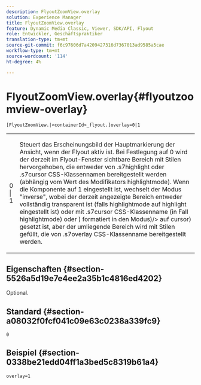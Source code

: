 ```yaml
---
description: FlyoutZoomView.overlay
solution: Experience Manager
title: FlyoutZoomView.overlay
feature: Dynamic Media Classic, Viewer, SDK/API, Flyout
role: Entwickler, Geschäftspraktiker
translation-type: tm+mt
source-git-commit: f6c97606d7a4209427316d7367013ad9585a5cae
workflow-type: tm+mt
source-wordcount: '114'
ht-degree: 4%

---
```



# FlyoutZoomView.overlay{#flyoutzoomview-overlay}

`[FlyoutZoomView.|<containerId>_flyout.]overlay=0|1`

<table id="table_D052090D052D4273B37872C0C7E09E4B"> 
 <tbody> 
  <tr> 
   <td colname="col1"> <p><span class="codeph"> 0 | 1</span> </p> </td> 
   <td colname="col2"> <p> Steuert das Erscheinungsbild der Hauptmarkierung der Ansicht, wenn der Flyout aktiv ist. Bei Festlegung auf <span class="codeph"> 0</span> wird der derzeit im Flyout-Fenster sichtbare Bereich mit Stilen hervorgehoben, die entweder von <span class="codeph"> .s7highlight</span> oder <span class="codeph"> .s7cursor</span> CSS-Klassennamen bereitgestellt werden (abhängig vom Wert des Modifikators <span class="codeph"> highlightmode</span>). Wenn die Komponente auf <span class="codeph"> 1</span> eingestellt ist, wechselt der Modus "inverse", wobei der derzeit angezeigte Bereich entweder vollständig transparent ist (falls <span class="codeph"> highlightmode</span> auf <span class="codeph"> highlight</span> eingestellt ist) oder mit <span class="codeph"> .s7cursor</span> CSS-Klassenname (in Fall <span class="codeph"> highlightmode</span>) oder ) formatiert in den Modus)/&gt; auf <span class="codeph"> cursor</span>) gesetzt ist, aber der umliegende Bereich wird mit Stilen gefüllt, die von <span class="codeph"> .s7overlay</span> CSS-Klassenname bereitgestellt werden. </p> </td> 
  </tr> 
 </tbody> 
</table>

## Eigenschaften {#section-5526a5d19e7e4ee2a35b1c4816ed4202}

Optional.

## Standard {#section-a08032f0fcf041c09e63c0238a339fc9}

`0`

## Beispiel {#section-0338be21edd04ff1a3bed5c8319b61a4}

`overlay=1`
